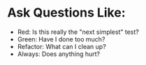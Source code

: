 # Ask Questions Like:
 - Red: Is this really the "next simplest" test?
 - Green: Have I done too much?
 - Refactor: What can I clean up?
 - Always: Does anything hurt?
